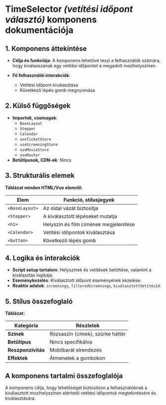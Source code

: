 # **TimeSelector *(vetítési időpont választó)* komponens dokumentációja**

## **1. Komponens áttekintése**
- **Célja és funkciója**: A komponens lehetővé teszi a felhasználók számára, hogy kiválasszanak egy vetítési időpontot a megadott mozihelyszínen.

- **Fő felhasználói interakciók**:
  - Vetítési időpont kiválasztása
  - Következő lépés gomb megnyomása

## **2. Külső függőségek**
- **Importok, csomagok**:
  - `BaseLayout`
  - `Stepper`
  - `Calendar`
  - `useTicketStore`
  - `useScreeningStore`
  - `useMovieStore`
  - `useRouter`
- **Betűtípusok, CDN-ek**: Nincs

## **3. Strukturális elemek**
**Táblázat minden HTML/Vue elemről:**

| **Elem**       | **Funkció, stílusjegyek**              |
| -------------- | -------------------------------------- |
| `<BaseLayout>` | Az oldal vázát biztosítja              |
| `<Stepper>`    | A kiválasztott lépéseket mutatja       |
| `<h1>`         | Helyszín és film címének megjelenítése |
| `<Calendar>`   | Vetítési időpontok kiválasztása        |
| `<button>`     | Következő lépés gomb                   |

## **4. Logika és interakciók**
- **Script setup tartalom**: Helyszínek és vetítések betöltése, valamint a kiválasztás logikája.
- **Eseménykezelés**: Kiválasztott időpont eseményének kezelése.
- **Reaktív adatok**: `screenings`, `filteredScreenings`, `kiválasztottVetítésId`.

## **5. Stílus összefoglaló**
**Táblázat:**

| **Kategória**      | **Részletek**                    |
| ------------------ | -------------------------------- |
| **Színek**         | Rózsaszín (címek), szürke háttér |
| **Betűtípus**      | Nincs specifikálva               |
| **Reszponzivitás** | Mobilbarát elrendezés            |
| **Effektek**       | Átmenetek a gombokon             |

## **A komponens tartalmi összefoglalója**
A komponens célja, hogy lehetőséget biztosítson a felhasználóknak a kiválasztott mozihelyszínen elérhető vetítési időpontok megtekintésére és kiválasztására.